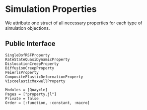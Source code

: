 # Simulation Properties

We attribute one struct of all necessary properties for each type of simulation objections.

## Public Interface
```@docs
SingleDofRSFProperty
RateStateQuasiDynamicProperty
DislocationCreepProperty
DiffusionCreepProperty
PeierlsProperty
CompositePlasticDeformationProperty
ViscoelasticMaxwellProperty
```

```@autodocs
Modules = [Quaycle]
Pages = ["property.jl"]
Private = false
Order = [:function, :constant, :macro]
```
